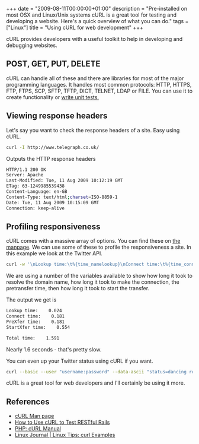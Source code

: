+++
date = "2009-08-11T00:00:00+01:00"
description = "Pre-installed on most OSX and Linux/Unix systems cURL is a great tool for testing and developing a website. Here's a quick overview of what you can do."
tags = ["Linux"]
title = "Using cURL for web development"
+++

cURL provides developers with a useful toolkit to help in developing and
debugging websites.

## POST, GET, PUT, DELETE

cURL can handle all of these and there are libraries for most of the major
programming languages. It handles most common protocols: HTTP, HTTPS, FTP, FTPS,
SCP, SFTP, TFTP, DICT, TELNET, LDAP or FILE. You can use it to create
functionality or [write unit tests.][1]

## Viewing response headers

Let's say you want to check the response headers of a site. Easy using cURL.

```sh
curl -I http://www.telegraph.co.uk/
```

Outputs the HTTP response headers

```sh
HTTP/1.1 200 OK
Server: Apache
Last-Modified: Tue, 11 Aug 2009 10:12:19 GMT
ETag: 63-1249985539438
Content-Language: en-GB
Content-Type: text/html;charset=ISO-8859-1
Date: Tue, 11 Aug 2009 10:15:09 GMT
Connection: keep-alive
```

## Profiling responsiveness

cURL comes with a massive array of options. You can find these on [the
manpage][2]. We can use some of these to profile the responsiveness a site. In
this example we look at the Twitter API.

```sh
curl -w '\nLookup time:\t%{time_namelookup}\nConnect time:\t%{time_connect}\nPreXfer time:\t%{time_pretransfer}\nStartXfer time:\t%{time_starttransfer}\n\nTotal time:\t%{time_total}\n' -o /dev/null -s http://twitter.com/statuses/public_timeline.xml
```

We are using a number of the variables available to show how long it took to
resolve the domain name, how long it took to make the connection, the
pretransfer time, then how long it took to start the transfer.

The output we get is

```sh
Lookup time:    0.024
Connect time:    0.181
PreXfer time:    0.181
StartXfer time:    0.554

Total time:    1.591
```

Nearly 1.6 seconds - that's pretty slow.

You can even up your Twitter status using cURL if you want.

```sh
curl --basic --user "username:password" --data-ascii "status=dancing round in high heels" http://twitter.com/statuses/update.json
```

cURL is a great tool for web developers and I'll certainly be using it more.

## References

- [cURL Man page][2]
- [How to Use cURL to Test RESTful Rails][1]
- [PHP: cURL Manual][3]
- [Linux Journal | Linux Tips: curl Examples][4]

[1]:
  http://blog.inquirylabs.com/2006/08/04/how-to-use-curl-to-test-restful-rails/
[2]: http://curl.haxx.se/docs/manpage.html
[3]: http://www.php.net/curl
[4]: http://linux-journal.blogspot.com/2005/04/curl-examples.html
